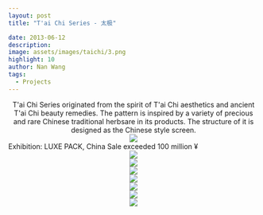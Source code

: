 ```yaml
---
layout: post
title: "T'ai Chi Series - 太极"

date: 2013-06-12
description:
image: assets/images/taichi/3.png
highlight: 10
author: Nan Wang
tags:
  - Projects
---
```


<div class="section-padding bg-white" align="center">
T'ai Chi Series originated from the spirit of T'ai Chi aesthetics and ancient T'ai Chi beauty remedies. The pattern is inspired by a variety of precious and rare Chinese traditional herbsare in its products. The structure of it is designed as the Chinese style screen.
</div>

<div class="section-padding" align="center">
<img source type="img/png" src="{{ "assets/images/taichi/1.png" | relative_url }}"/>
</div>

<div class="section-padding bg-white">
Exhibition: LUXE PACK, China
Sale exceeded 100 million ¥
</div>

<div class="section-padding" align="center">
<img source type="img/png" src="{{ "assets/images/taichi/2.png" | relative_url }}"/>
</div>

<div class="section-padding" align="center">
<img source type="img/png" src="{{ "assets/images/taichi/3.png" | relative_url }}"/>
</div>

<div class="section-padding" align="center">
<img source type="img/png" src="{{ "assets/images/taichi/4.png" | relative_url }}"/>
</div>

<div class="section-padding" align="center">
<img source type="img/png" src="{{ "assets/images/taichi/5.png" | relative_url }}"/>
</div>

<div class="section-padding" align="center">
<img source type="img/jpg" src="{{ "assets/images/taichi/6.jpg" | relative_url }}"/>
</div>

<div class="section-padding" align="center">
<img source type="img/jpg" src="{{ "assets/images/taichi/7.jpg" | relative_url }}"/>
</div>

<div class="section-padding" align="center">
<img source type="img/jpg" src="{{ "assets/images/taichi/8.jpg" | relative_url }}"/>
</div>
